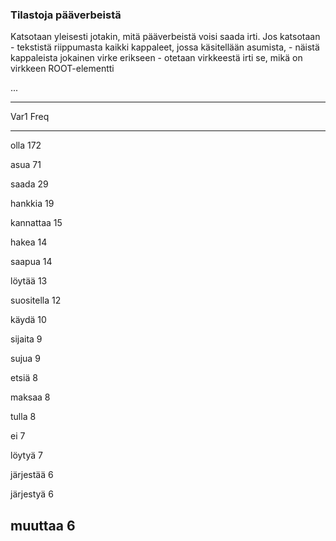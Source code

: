 



### Tilastoja pääverbeistä


Katsotaan yleisesti jotakin, mitä pääverbeistä voisi saada irti.
Jos katsotaan  
    - tekstistä riippumasta kaikki kappaleet, jossa käsitellään asumista, 
    - näistä kappaleista jokainen virke erikseen
    - otetaan virkkeestä irti se, mikä on virkkeen ROOT-elementti

...


-----------------
Var1         Freq
---------- ------
olla          172

asua           71

saada          29

hankkia        19

kannattaa      15

hakea          14

saapua         14

löytää         13

suositella     12

käydä          10

sijaita         9

sujua           9

etsiä           8

maksaa          8

tulla           8

ei              7

löytyä          7

järjestää       6

järjestyä       6

muuttaa         6
-----------------

